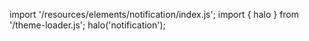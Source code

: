 <!--
type: template
name: notification
-->

import '/resources/elements/notification/index.js';
import { halo } from '/theme-loader.js';
halo('notification');
